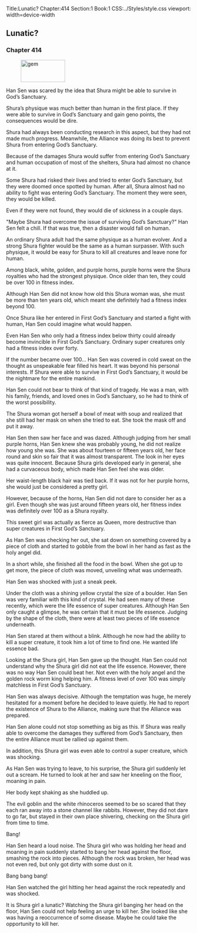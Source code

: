 Title:Lunatic? 
Chapter:414 
Section:1 
Book:1 
CSS:../Styles/style.css 
viewport: width=device-width
  
## Lunatic?
### Chapter 414 
<figure>
	<img src="../Images/gem.gif" alt="gem" id="gem" width="120" height="60" />
</figure>
  

  
  Han Sen was scared by the idea that Shura might be able to survive in God’s Sanctuary.

Shura’s physique was much better than human in the first place. If they were able to survive in God’s Sanctuary and gain geno points, the consequences would be dire.

Shura had always been conducting research in this aspect, but they had not made much progress. Meanwhile, the Alliance was doing its best to prevent Shura from entering God’s Sanctuary.

Because of the damages Shura would suffer from entering God’s Sanctuary and human occupation of most of the shelters, Shura had almost no chance at it.

Some Shura had risked their lives and tried to enter God’s Sanctuary, but they were doomed once spotted by human. After all, Shura almost had no ability to fight was entering God’s Sanctuary. The moment they were seen, they would be killed.

Even if they were not found, they would die of sickness in a couple days.

"Maybe Shura had overcome the issue of surviving God’s Sanctuary?" Han Sen felt a chill. If that was true, then a disaster would fall on human.

An ordinary Shura adult had the same physique as a human evolver. And a strong Shura fighter would be the same as a human surpasser. With such physique, it would be easy for Shura to kill all creatures and leave none for human.

Among black, white, golden, and purple horns, purple horns were the Shura royalties who had the strongest physique. Once older than ten, they could be over 100 in fitness index.

Although Han Sen did not know how old this Shura woman was, she must be more than ten years old, which meant she definitely had a fitness index beyond 100.

Once Shura like her entered in First God’s Sanctuary and started a fight with human, Han Sen could imagine what would happen.

Even Han Sen who only had a fitness index below thirty could already become invincible in First God’s Sanctuary. Ordinary super creatures only had a fitness index over forty.

If the number became over 100… Han Sen was covered in cold sweat on the thought as unspeakable fear filled his heart. It was beyond his personal interests. If Shura were able to survive in First God’s Sanctuary, it would be the nightmare for the entire mankind.

Han Sen could not bear to think of that kind of tragedy. He was a man, with his family, friends, and loved ones in God’s Sanctuary, so he had to think of the worst possibility.

The Shura woman got herself a bowl of meat with soup and realized that she still had her mask on when she tried to eat. She took the mask off and put it away.

Han Sen then saw her face and was dazed. Although judging from her small purple horns, Han Sen knew she was probably young, he did not realize how young she was. She was about fourteen or fifteen years old, her face round and skin so fair that it was almost transparent. The look in her eyes was quite innocent. Because Shura girls developed early in general, she had a curvaceous body, which made Han Sen feel she was older.

Her waist-length black hair was tied back. If it was not for her purple horns, she would just be considered a pretty girl.

However, because of the horns, Han Sen did not dare to consider her as a girl. Even though she was just around fifteen years old, her fitness index was definitely over 100 as a Shura royalty.

This sweet girl was actually as fierce as Queen, more destructive than super creatures in First God’s Sanctuary.

As Han Sen was checking her out, she sat down on something covered by a piece of cloth and started to gobble from the bowl in her hand as fast as the holy angel did.

In a short while, she finished all the food in the bowl. When she got up to get more, the piece of cloth was moved, unveiling what was underneath.

Han Sen was shocked with just a sneak peek.

Under the cloth was a shining yellow crystal the size of a boulder. Han Sen was very familiar with this kind of crystal. He had seen many of these recently, which were the life essence of super creatures. Although Han Sen only caught a glimpse, he was certain that it must be life essence. Judging by the shape of the cloth, there were at least two pieces of life essence underneath.

Han Sen stared at them without a blink. Although he now had the ability to kill a super creature, it took him a lot of time to find one. He wanted life essence bad.

Looking at the Shura girl, Han Sen gave up the thought. Han Sen could not understand why the Shura girl did not eat the life essence. However, there was no way Han Sen could beat her. Not even with the holy angel and the golden rock worm king helping him. A fitness level of over 100 was simply matchless in First God’s Sanctuary.

Han Sen was always decisive. Although the temptation was huge, he merely hesitated for a moment before he decided to leave quietly. He had to report the existence of Shura to the Alliance, making sure that the Alliance was prepared.

Han Sen alone could not stop something as big as this. If Shura was really able to overcome the damages they suffered from God’s Sanctuary, then the entire Alliance must be rallied up against them.

In addition, this Shura girl was even able to control a super creature, which was shocking.

As Han Sen was trying to leave, to his surprise, the Shura girl suddenly let out a scream. He turned to look at her and saw her kneeling on the floor, moaning in pain.

Her body kept shaking as she huddled up.

The evil goblin and the white rhinoceros seemed to be so scared that they each ran away into a stone channel like rabbits. However, they did not dare to go far, but stayed in their own place shivering, checking on the Shura girl from time to time.

Bang!

Han Sen heard a loud noise. The Shura girl who was holding her head and moaning in pain suddenly started to bang her head against the floor, smashing the rock into pieces. Although the rock was broken, her head was not even red, but only got dirty with some dust on it.

Bang bang bang!

Han Sen watched the girl hitting her head against the rock repeatedly and was shocked.

It is Shura girl a lunatic? Watching the Shura girl banging her head on the floor, Han Sen could not help feeling an urge to kill her. She looked like she was having a reoccurrence of some disease. Maybe he could take the opportunity to kill her.
